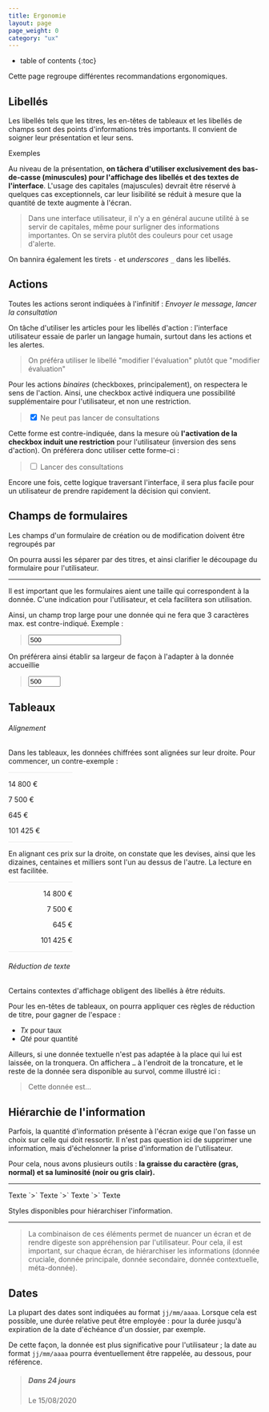 ```yaml
---
title: Ergonomie
layout: page
page_weight: 0
category: "ux"
---
```

* table of contents
{:toc}

Cette page regroupe différentes recommandations ergonomiques.

## Libellés ##

Les libellés tels que les titres, les en-têtes de tableaux et les libellés de champs sont des points d'informations très importants. Il convient de soigner leur présentation et leur sens.

Exemples

Au niveau de la présentation, **on tâchera d'utiliser exclusivement des bas-de-casse (minuscules) pour l'affichage des libellés et des textes de l'interface**. L'usage des capitales (majuscules) devrait être réservé à quelques cas exceptionnels, car leur lisibilité se réduit à mesure que la quantité de texte augmente à l'écran. 

> Dans une interface utilisateur, il n'y a en général aucune utilité à se servir de capitales, même pour surligner des informations importantes. On se servira plutôt des couleurs pour cet usage d'alerte.

On bannira également les tirets `-` et *underscores* `_` dans les libellés.

## Actions ##

Toutes les actions seront indiquées à l'infinitif : *Envoyer le message*, *lancer la consultation*

On tâche d'utiliser les articles pour les libellés d'action : l'interface utilisateur essaie de parler un langage humain, surtout dans les actions et les alertes. 
> On préféra utiliser le libellé "modifier l'évaluation" plutôt que "modifier évaluation"

Pour les actions *binaires* (checkboxes, principalement), on respectera le sens de l'action. Ainsi, une checkbox activé indiquera une possibilité supplémentaire pour l'utilisateur, et non une restriction.

> <div class="form-check"><input class="form-check-input" type="checkbox" value="" id="defaultCheck1" checked><label class="form-check-label" for="defaultCheck1">   Ne peut pas lancer de consultations</label></div>

Cette forme est contre-indiquée, dans la mesure où **l'activation de la checkbox induit une restriction** pour l'utilisateur (inversion des sens d'action). On préférera donc utiliser cette forme-ci :

> <div class="form-check"><input class="form-check-input" type="checkbox" value="" id="defaultCheck1"><label class="form-check-label" for="defaultCheck1">   Lancer des consultations</label></div>

Encore une fois, cette logique traversant l'interface, il sera plus facile pour un utilisateur de prendre rapidement la décision qui convient.

## Champs de formulaires ##

Les champs d'un formulaire de création ou de modification doivent être regroupés par 

On pourra aussi les séparer par des titres, et ainsi clarifier le découpage du formulaire pour l'utilisateur.

<hr/>

Il est important que les formulaires aient une taille qui correspondent à la donnée. C'une indication pour l'utilisateur, et cela facilitera son utilisation.

Ainsi, un champ trop large pour une donnée qui ne fera que 3 caractères max. est contre-indiqué. Exemple :
> <input class="form-control" type="text" value="500">

On préférera ainsi établir sa largeur de façon à l'adapter à la donnée accueillie
> <input class="form-control" type="text" value="500" style="width: 4rem;">




## Tableaux ##

###### Alignement ######

Dans les tableaux, les données chiffrées sont alignées sur leur droite. Pour commencer, un contre-exemple :

<div class="pt-2 pb-2 mb-3" style="text-align:left; border-top: 1px solid #e8e8e8; border-bottom: 1px solid #e8e8e8; width: 8rem;">
	<p>14 800 €</p>
	<p>7 500 €</p>
	<p>645 €</p>
	<p>101 425 €</p>
</div>

En alignant ces prix sur la droite, on constate que les devises, ainsi que les dizaines, centaines et milliers sont l'un au dessus de l'autre. La lecture en est facilitée.

<div class="pt-2 pb-2 mb-3" style="text-align:right; border-top: 1px solid #e8e8e8; border-bottom: 1px solid #e8e8e8; width: 8rem;">
	<p>14 800 €</p>
	<p>7 500 €</p>
	<p>645 €</p>
	<p>101 425 €</p>
</div>

###### Réduction de texte ######

Certains contextes d'affichage obligent des libellés à être réduits.

Pour les en-têtes de tableaux, on pourra appliquer ces règles de réduction de titre, pour gagner de l'espace :
  - *Tx* pour taux
  - *Qté* pour quantité
  
Ailleurs, si une donnée textuelle n'est pas adaptée à la place qui lui est laissée, on la tronquera. On affichera `…` à l'endroit de la troncature, et le reste de la donnée sera disponible au survol, comme illustré ici :

> <p data-toggle="tooltip" data-placement="top" title="Cette donnée est tronquée car elle est trop longue" style="width: 9rem;">Cette donnée est…</p>

<script>$(function () {
  $('[data-toggle="tooltip"]').tooltip()
})</script>

## Hiérarchie de l'information ##

Parfois, la quantité d'information présente à l'écran exige que l'on fasse un choix sur celle qui doit ressortir. Il n'est pas question ici de supprimer une information, mais d'échelonner la prise d'information de l'utilisateur.

Pour cela, nous avons plusieurs outils : **la graisse du caractère (gras, normal) et sa luminosité (noir ou gris clair).**

<hr/>
<span class="text-muted">Texte</span> `>` <span class="font-weight-bold text-muted">Texte</span> `>` <span>Texte</span> `>` <span class="font-weight-bold">Texte</span>
<p class="small text-muted">Styles disponibles pour hiérarchiser l'information.</p>
<hr/>


> La combinaison de ces éléments permet de nuancer un écran et de rendre digeste son appréhension par l'utilisateur.
> Pour cela, il est important, sur chaque écran, de hiérarchiser les informations (donnée cruciale, donnée principale, donnée secondaire, donnée contextuelle, méta-donnée).



## Dates ##
La plupart des dates sont indiquées au format `jj/mm/aaaa`. 
Lorsque cela est possible, une durée relative peut être employée : pour la durée jusqu'à expiration de la date d'échéance d'un dossier, par exemple.

De cette façon, la donnée est plus significative pour l'utilisateur ; la date au format `jj/mm/aaaa` pourra éventuellement être rappelée, au dessous, pour référence.

> <h5>Dans 24 jours</h5>
> <p class="small text-muted">Le 15/08/2020</p>
